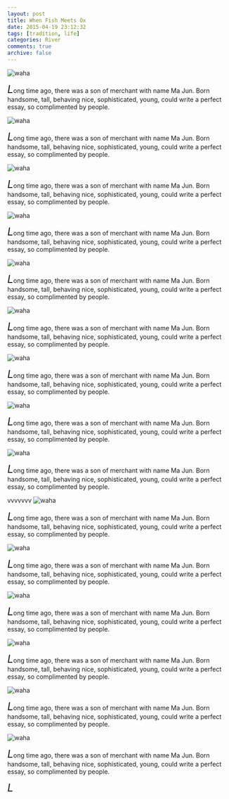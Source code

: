 ```yaml
---
layout: post
title: When Fish Meets Ox
date: 2015-04-19 23:12:32
tags: [tradition, life]
categories: River
comments: true
archive: false
---
```

<img class="cpanda" src="/0005.jpg" alt="waha"/>

<font size="5">*L*</font>ong time ago, there was a son of merchant with name Ma Jun. Born handsome, tall, behaving nice, sophisticated, young, could write a perfect essay, so complimented by people.

<img class="cpanda" src="/1.jpg" alt="waha"/>

<font size="5">*L*</font>ong time ago, there was a son of merchant with name Ma Jun. Born handsome, tall, behaving nice, sophisticated, young, could write a perfect essay, so complimented by people.

<img class="cpanda" src="/1.jpg" alt="waha"/>

<font size="5">*L*</font>ong time ago, there was a son of merchant with name Ma Jun. Born handsome, tall, behaving nice, sophisticated, young, could write a perfect essay, so complimented by people.


<img class="cpanda" src="/1.jpg" alt="waha"/>

<font size="5">*L*</font>ong time ago, there was a son of merchant with name Ma Jun. Born handsome, tall, behaving nice, sophisticated, young, could write a perfect essay, so complimented by people.


<img class="cpanda" src="/1.jpg" alt="waha"/>

<font size="5">*L*</font>ong time ago, there was a son of merchant with name Ma Jun. Born handsome, tall, behaving nice, sophisticated, young, could write a perfect essay, so complimented by people.


<img class="cpanda" src="/1.jpg" alt="waha"/>

<font size="5">*L*</font>ong time ago, there was a son of merchant with name Ma Jun. Born handsome, tall, behaving nice, sophisticated, young, could write a perfect essay, so complimented by people.


<img class="cpanda" src="/1.jpg" alt="waha"/>

<font size="5">*L*</font>ong time ago, there was a son of merchant with name Ma Jun. Born handsome, tall, behaving nice, sophisticated, young, could write a perfect essay, so complimented by people.


<img class="cpanda" src="/1.jpg" alt="waha"/>

<font size="5">*L*</font>ong time ago, there was a son of merchant with name Ma Jun. Born handsome, tall, behaving nice, sophisticated, young, could write a perfect essay, so complimented by people.


<img class="cpanda" src="/1.jpg" alt="waha"/>

<font size="5">*L*</font>ong time ago, there was a son of merchant with name Ma Jun. Born handsome, tall, behaving nice, sophisticated, young, could write a perfect essay, so complimented by people.

vvvvvvv
<img class="cpanda" src="/1.jpg" alt="waha"/>

<font size="5">*L*</font>ong time ago, there was a son of merchant with name Ma Jun. Born handsome, tall, behaving nice, sophisticated, young, could write a perfect essay, so complimented by people.


<img class="cpanda" src="/1.jpg" alt="waha"/>

<font size="5">*L*</font>ong time ago, there was a son of merchant with name Ma Jun. Born handsome, tall, behaving nice, sophisticated, young, could write a perfect essay, so complimented by people.


<img class="cpanda" src="/1.jpg" alt="waha"/>

<font size="5">*L*</font>ong time ago, there was a son of merchant with name Ma Jun. Born handsome, tall, behaving nice, sophisticated, young, could write a perfect essay, so complimented by people.


<img class="cpanda" src="/1.jpg" alt="waha"/>

<font size="5">*L*</font>ong time ago, there was a son of merchant with name Ma Jun. Born handsome, tall, behaving nice, sophisticated, young, could write a perfect essay, so complimented by people.


<img class="cpanda" src="/1.jpg" alt="waha"/>

<font size="5">*L*</font>ong time ago, there was a son of merchant with name Ma Jun. Born handsome, tall, behaving nice, sophisticated, young, could write a perfect essay, so complimented by people.


<img class="cpanda" src="/1.jpg" alt="waha"/>

<font size="5">*L*</font>ong time ago, there was a son of merchant with name Ma Jun. Born handsome, tall, behaving nice, sophisticated, young, could write a perfect essay, so complimented by people.



<!--img class="cpanda" src="http://7xi3j8.com1.z0.glb.clouddn.com/cokepanda.com_404s.jpg" alt="waha"/--> 

<font size="5">*L*</font> 
